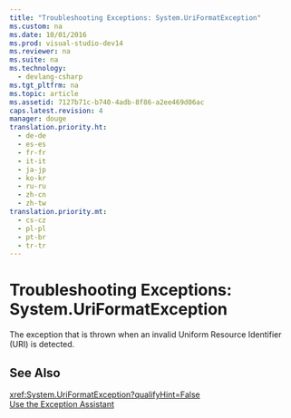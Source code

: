 ```yaml
---
title: "Troubleshooting Exceptions: System.UriFormatException"
ms.custom: na
ms.date: 10/01/2016
ms.prod: visual-studio-dev14
ms.reviewer: na
ms.suite: na
ms.technology: 
  - devlang-csharp
ms.tgt_pltfrm: na
ms.topic: article
ms.assetid: 7127b71c-b740-4adb-8f86-a2ee469d06ac
caps.latest.revision: 4
manager: douge
translation.priority.ht: 
  - de-de
  - es-es
  - fr-fr
  - it-it
  - ja-jp
  - ko-kr
  - ru-ru
  - zh-cn
  - zh-tw
translation.priority.mt: 
  - cs-cz
  - pl-pl
  - pt-br
  - tr-tr
---
```

# Troubleshooting Exceptions: System.UriFormatException
The exception that is thrown when an invalid Uniform Resource Identifier (URI) is detected.  
  
## See Also  
 <xref:System.UriFormatException?qualifyHint=False>   
 [Use the Exception Assistant](../Topic/How%20to:%20Use%20the%20Exception%20Assistant.md)